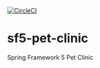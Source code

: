 [![CircleCI](https://circleci.com/gh/dlesniewska/sf5-pet-clinic.svg?style=svg)](https://circleci.com/gh/dlesniewska/sf5-pet-clinic)

# sf5-pet-clinic

Spring Framework 5 Pet Clinic
